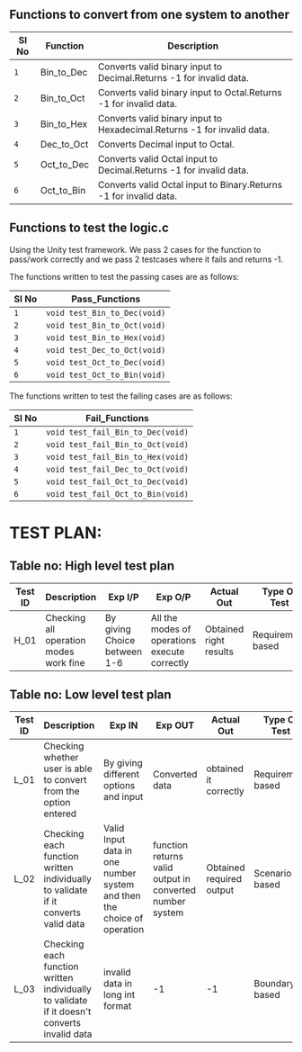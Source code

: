 ## Functions to convert from one system to another

Sl No|Function    |Description|
-----|------------|-----------|
`1`  | Bin_to_Dec |Converts valid binary input to Decimal.Returns -1 for invalid data.|
`2`  | Bin_to_Oct |Converts valid binary input to Octal.Returns -1 for invalid data.|
`3`  | Bin_to_Hex |Converts valid binary input to Hexadecimal.Returns -1 for invalid data.|
`4`  | Dec_to_Oct |Converts  Decimal input to Octal.|
`5`  | Oct_to_Dec |Converts valid Octal input to Decimal.Returns -1 for invalid data.|
`6`  | Oct_to_Bin |Converts valid Octal input to Binary.Returns -1 for invalid data.|


## Functions to test the logic.c
   Using the Unity test framework. We pass 2 cases for the function to pass/work correctly and we pass 2 testcases where it fails and returns -1.
  
  The functions written to test the passing cases are as follows:

 Sl No  |       Pass_Functions            |         
 -------|---------------------------------|
  `1`   |  `void test_Bin_to_Dec(void)`   | 
  `2`   |  `void test_Bin_to_Oct(void)`   |
  `3`   |   `void test_Bin_to_Hex(void)`  |
  `4`   |   `void test_Dec_to_Oct(void)`  |
  `5`   |   `void test_Oct_to_Dec(void)`  |
  `6`   |   `void test_Oct_to_Bin(void)`  |
  
  The functions written to test the failing cases are as follows:
  
 Sl No  |       Fail_Functions                 |         
--------|--------------------------------------|
  `1`   |  `void test_fail_Bin_to_Dec(void)`   | 
  `2`   |  `void test_fail_Bin_to_Oct(void)`   |
  `3`   |   `void test_fail_Bin_to_Hex(void)`  |
  `4`   |   `void test_fail_Dec_to_Oct(void)`  |
  `5`   |   `void test_fail_Oct_to_Dec(void)`  |
  `6`   |   `void test_fail_Oct_to_Bin(void)`  |





# TEST PLAN:

## Table no: High level test plan

| **Test ID** | **Description**                                              | **Exp I/P** | **Exp O/P** | **Actual Out** |**Type Of Test**  |    
|-------------|--------------------------------------------------------------|------------|-------------|----------------|------------------|
|  H_01       |Checking all operation modes work fine|  By giving Choice between 1-6|All the modes of operations execute correctly|Obtained right results |Requirement based |


## Table no: Low level test plan

| **Test ID** | **Description**                                              | **Exp IN** | **Exp OUT** | **Actual Out** |**Type Of Test**  |    
|-------------|--------------------------------------------------------------|------------|-------------|----------------|------------------|
|  L_01       |Checking whether user is able to convert from the option entered| By giving different options and input |Converted data|obtained it correctly|Requirement based |
|  L_02       |Checking each function written individually to validate if it converts valid data|  Valid Input data in one number system and then the choice of operation|function returns valid output in converted number system|Obtained required output|Scenario based    |
|  L_03       |Checking each function written individually to validate if it doesn't converts invalid data| invalid data in long int format|-1|-1|Boundary based    |













